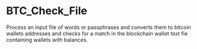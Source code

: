 # BTC_Check_File
Process an input file of words or passphrases and converts them to bitcoin wallets addresses and checks for a match in the blockchain wallet text fie containing wallets with balances.

